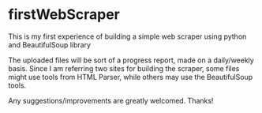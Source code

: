# firstWebScraper
This is my first experience of building a simple web scraper using python and BeautifulSoup library

The uploaded files will be sort of a progress report, made on a daily/weekly basis.
Since I am referring two sites for building the scraper, some files might use tools from HTML Parser, while others may use the BeautifulSoup tools.

Any suggestions/improvements are greatly welcomed. Thanks! 
